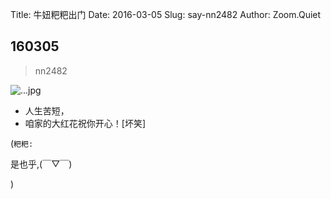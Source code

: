 Title: 牛妞粑粑出门
Date: 2016-03-05
Slug: say-nn2482
Author: Zoom.Quiet


## 160305
> nn2482

![...jpg](http://zoomquiet.qiniucdn.com/niuniu-albums/nn2016/160305-nn2482.jpg?imageView2/2/w/420)

- 人生苦短，
- 咱家的大红花祝你开心！[坏笑]


(`粑粑:` 

是也乎,(￣▽￣)


)
